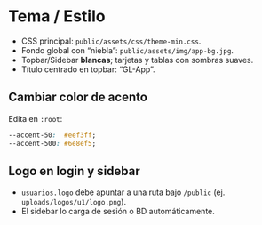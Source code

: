 # Tema / Estilo

- CSS principal: `public/assets/css/theme-min.css`.
- Fondo global con “niebla”: `public/assets/img/app-bg.jpg`.
- Topbar/Sidebar **blancas**; tarjetas y tablas con sombras suaves.
- Título centrado en topbar: “GL-App”.

## Cambiar color de acento
Edita en `:root`:
```css
--accent-50:  #eef3ff;
--accent-500: #6e8ef5;
```

## Logo en login y sidebar
- `usuarios.logo` debe apuntar a una ruta bajo `/public` (ej. `uploads/logos/u1/logo.png`).
- El sidebar lo carga de sesión o BD automáticamente.
